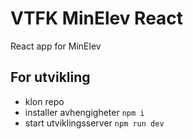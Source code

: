 # VTFK MinElev React

React app for MinElev

## For utvikling

- klon repo
- installer avhengigheter `npm i`
- start utviklingsserver `npm run dev`

